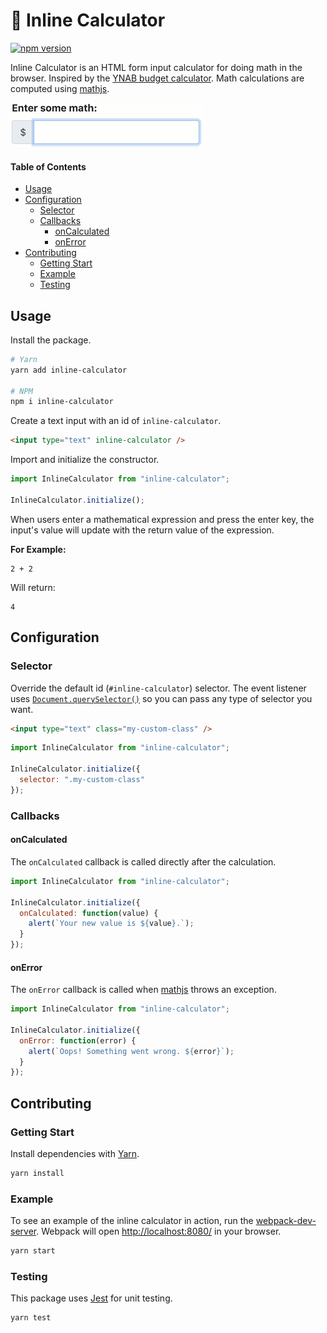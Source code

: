 # 🧮 Inline Calculator

[![npm version](https://badge.fury.io/js/inline-calculator.svg)](https://badge.fury.io/js/inline-calculator)

Inline Calculator is an HTML form input calculator for doing math in the browser. Inspired by the [YNAB budget calculator](https://docs.youneedabudget.com/article/1027-in-line-calculations). Math calculations are computed using [mathjs](http://mathjs.org/).

![](./demo.gif)

<!-- START doctoc generated TOC please keep comment here to allow auto update -->
<!-- DON'T EDIT THIS SECTION, INSTEAD RE-RUN doctoc TO UPDATE -->

#### Table of Contents

- [Usage](#usage)
- [Configuration](#configuration)
  - [Selector](#selector)
  - [Callbacks](#callbacks)
    - [onCalculated](#oncalculated)
    - [onError](#onerror)
- [Contributing](#contributing)
  - [Getting Start](#getting-start)
  - [Example](#example)
  - [Testing](#testing)

<!-- END doctoc generated TOC please keep comment here to allow auto update -->

## Usage

Install the package.

```bash
# Yarn
yarn add inline-calculator

# NPM
npm i inline-calculator
```

Create a text input with an id of `inline-calculator`.

```html
<input type="text" inline-calculator />
```

Import and initialize the constructor.

```js
import InlineCalculator from "inline-calculator";

InlineCalculator.initialize();
```

When users enter a mathematical expression and press the enter key, the input's value will update with the return value of the expression.

**For Example:**

```
2 + 2
```

Will return:

```
4
```

## Configuration

### Selector

Override the default id (`#inline-calculator`) selector. The event listener uses [`Document.querySelector()`](https://developer.mozilla.org/en-US/docs/Web/API/Document/querySelector) so you can pass any type of selector you want.

```html
<input type="text" class="my-custom-class" />
```

```js
import InlineCalculator from "inline-calculator";

InlineCalculator.initialize({
  selector: ".my-custom-class"
});
```

### Callbacks

#### onCalculated

The `onCalculated` callback is called directly after the calculation.

```js
import InlineCalculator from "inline-calculator";

InlineCalculator.initialize({
  onCalculated: function(value) {
    alert(`Your new value is ${value}.`);
  }
});
```

#### onError

The `onError` callback is called when [mathjs](http://mathjs.org/) throws an exception.

```js
import InlineCalculator from "inline-calculator";

InlineCalculator.initialize({
  onError: function(error) {
    alert(`Oops! Something went wrong. ${error}`);
  }
});
```

## Contributing

### Getting Start

Install dependencies with [Yarn](https://yarnpkg.com/en/).

```bash
yarn install
```

### Example

To see an example of the inline calculator in action, run the [webpack-dev-server](https://webpack.js.org/guides/development/#using-webpack-dev-server). Webpack will open <http://localhost:8080/> in your browser.

```bash
yarn start
```

### Testing

This package uses [Jest](https://jestjs.io/en/) for unit testing.

```bash
yarn test
```
